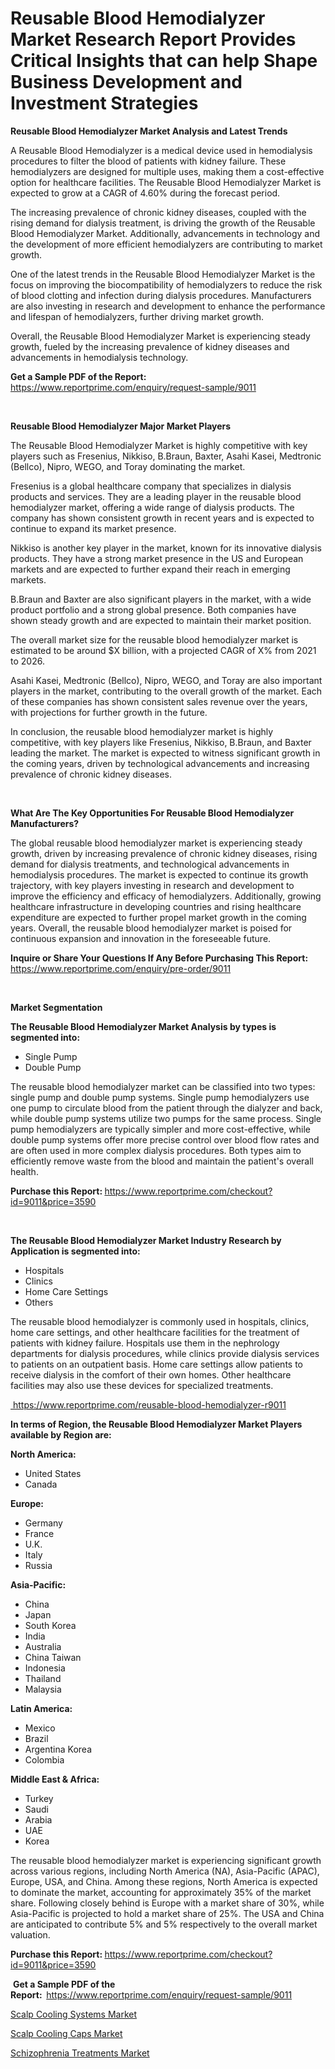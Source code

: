 <p><h1>Reusable Blood Hemodialyzer Market Research Report Provides Critical Insights that can help Shape Business Development and Investment Strategies</h1></p><p><strong>Reusable Blood Hemodialyzer Market Analysis and Latest Trends</strong></p>
<p><p>A Reusable Blood Hemodialyzer is a medical device used in hemodialysis procedures to filter the blood of patients with kidney failure. These hemodialyzers are designed for multiple uses, making them a cost-effective option for healthcare facilities. The Reusable Blood Hemodialyzer Market is expected to grow at a CAGR of 4.60% during the forecast period. </p><p>The increasing prevalence of chronic kidney diseases, coupled with the rising demand for dialysis treatment, is driving the growth of the Reusable Blood Hemodialyzer Market. Additionally, advancements in technology and the development of more efficient hemodialyzers are contributing to market growth.</p><p>One of the latest trends in the Reusable Blood Hemodialyzer Market is the focus on improving the biocompatibility of hemodialyzers to reduce the risk of blood clotting and infection during dialysis procedures. Manufacturers are also investing in research and development to enhance the performance and lifespan of hemodialyzers, further driving market growth.</p><p>Overall, the Reusable Blood Hemodialyzer Market is experiencing steady growth, fueled by the increasing prevalence of kidney diseases and advancements in hemodialysis technology.</p></p>
<p><strong>Get a Sample PDF of the Report:&nbsp;</strong> <a href="https://www.reportprime.com/enquiry/request-sample/9011">https://www.reportprime.com/enquiry/request-sample/9011</a></p>
<p>&nbsp;</p>
<p><strong>Reusable Blood Hemodialyzer Major Market Players</strong></p>
<p><p>The Reusable Blood Hemodialyzer Market is highly competitive with key players such as Fresenius, Nikkiso, B.Braun, Baxter, Asahi Kasei, Medtronic (Bellco), Nipro, WEGO, and Toray dominating the market. </p><p>Fresenius is a global healthcare company that specializes in dialysis products and services. They are a leading player in the reusable blood hemodialyzer market, offering a wide range of dialysis products. The company has shown consistent growth in recent years and is expected to continue to expand its market presence.</p><p>Nikkiso is another key player in the market, known for its innovative dialysis products. They have a strong market presence in the US and European markets and are expected to further expand their reach in emerging markets.</p><p>B.Braun and Baxter are also significant players in the market, with a wide product portfolio and a strong global presence. Both companies have shown steady growth and are expected to maintain their market position.</p><p>The overall market size for the reusable blood hemodialyzer market is estimated to be around $X billion, with a projected CAGR of X% from 2021 to 2026. </p><p>Asahi Kasei, Medtronic (Bellco), Nipro, WEGO, and Toray are also important players in the market, contributing to the overall growth of the market. Each of these companies has shown consistent sales revenue over the years, with projections for further growth in the future.</p><p>In conclusion, the reusable blood hemodialyzer market is highly competitive, with key players like Fresenius, Nikkiso, B.Braun, and Baxter leading the market. The market is expected to witness significant growth in the coming years, driven by technological advancements and increasing prevalence of chronic kidney diseases.</p></p>
<p>&nbsp;</p>
<p><strong>What Are The Key Opportunities For Reusable Blood Hemodialyzer Manufacturers?</strong></p>
<p><p>The global reusable blood hemodialyzer market is experiencing steady growth, driven by increasing prevalence of chronic kidney diseases, rising demand for dialysis treatments, and technological advancements in hemodialysis procedures. The market is expected to continue its growth trajectory, with key players investing in research and development to improve the efficiency and efficacy of hemodialyzers. Additionally, growing healthcare infrastructure in developing countries and rising healthcare expenditure are expected to further propel market growth in the coming years. Overall, the reusable blood hemodialyzer market is poised for continuous expansion and innovation in the foreseeable future.</p></p>
<p><strong>Inquire or Share Your Questions If Any Before Purchasing This Report:</strong> <a href="https://www.reportprime.com/enquiry/pre-order/9011">https://www.reportprime.com/enquiry/pre-order/9011</a></p>
<p>&nbsp;</p>
<p><strong>Market Segmentation</strong></p>
<p><strong>The Reusable Blood Hemodialyzer Market Analysis by types is segmented into:</strong></p>
<p><ul><li>Single Pump</li><li>Double Pump</li></ul></p>
<p><p>The reusable blood hemodialyzer market can be classified into two types: single pump and double pump systems. Single pump hemodialyzers use one pump to circulate blood from the patient through the dialyzer and back, while double pump systems utilize two pumps for the same process. Single pump hemodialyzers are typically simpler and more cost-effective, while double pump systems offer more precise control over blood flow rates and are often used in more complex dialysis procedures. Both types aim to efficiently remove waste from the blood and maintain the patient's overall health.</p></p>
<p><strong>Purchase this Report:&nbsp;</strong><a href="https://www.reportprime.com/checkout?id=9011&price=3590">https://www.reportprime.com/checkout?id=9011&price=3590</a></p>
<p>&nbsp;</p>
<p><strong>The Reusable Blood Hemodialyzer Market Industry Research by Application is segmented into:</strong></p>
<p><ul><li>Hospitals</li><li>Clinics</li><li>Home Care Settings</li><li>Others</li></ul></p>
<p><p>The reusable blood hemodialyzer is commonly used in hospitals, clinics, home care settings, and other healthcare facilities for the treatment of patients with kidney failure. Hospitals use them in the nephrology departments for dialysis procedures, while clinics provide dialysis services to patients on an outpatient basis. Home care settings allow patients to receive dialysis in the comfort of their own homes. Other healthcare facilities may also use these devices for specialized treatments.</p></p>
<p><a href="https://www.reportprime.com/reusable-blood-hemodialyzer-r9011">&nbsp;https://www.reportprime.com/reusable-blood-hemodialyzer-r9011</a></p>
<p><strong>In terms of Region, the Reusable Blood Hemodialyzer Market Players available by Region are:</strong></p>
<p>
    <p> <strong> North America: </strong>
        <ul>
            <li>United States</li>
            <li>Canada</li>
        </ul>
        </p> 
    <p> <strong> Europe: </strong>
        <ul>
            <li>Germany</li>
            <li>France</li>
            <li>U.K.</li>
            <li>Italy</li>
            <li>Russia</li>
        </ul>
        </p> 
    <p> <strong> Asia-Pacific: </strong>
        <ul>
            <li>China</li>
            <li>Japan</li>
            <li>South Korea</li>
            <li>India</li>
            <li>Australia</li>
            <li>China Taiwan</li>
            <li>Indonesia</li>
            <li>Thailand</li>
            <li>Malaysia</li>
        </ul>
        </p> 
    <p> <strong> Latin America: </strong>
        <ul>
            <li>Mexico</li>
            <li>Brazil</li>
            <li>Argentina Korea</li>
            <li>Colombia</li>
        </ul>
        </p> 
    <p> <strong> Middle East & Africa: </strong>
        <ul>
            <li>Turkey</li>
            <li>Saudi</li>
            <li>Arabia</li>
            <li>UAE</li>
            <li>Korea</li>
        </ul>
    </p>
    </p>
<p><p>The reusable blood hemodialyzer market is experiencing significant growth across various regions, including North America (NA), Asia-Pacific (APAC), Europe, USA, and China. Among these regions, North America is expected to dominate the market, accounting for approximately 35% of the market share. Following closely behind is Europe with a market share of 30%, while Asia-Pacific is projected to hold a market share of 25%. The USA and China are anticipated to contribute 5% and 5% respectively to the overall market valuation.</p></p>
<p><strong>Purchase this Report: </strong><a href="https://www.reportprime.com/checkout?id=9011&price=3590">https://www.reportprime.com/checkout?id=9011&price=3590</a></p>
<p>&nbsp;<strong>Get a Sample PDF of the Report:&nbsp;&nbsp;</strong><a href="https://www.reportprime.com/enquiry/request-sample/9011">https://www.reportprime.com/enquiry/request-sample/9011</a></p>
<p><strong></strong></p>
<p><p><a href="https://view.publitas.com/reportprime-1/scalp-cooling-systems-market-investigation-industry-evolution-and-forecast-till-2031/">Scalp Cooling Systems Market</a></p><p><a href="https://view.publitas.com/reportprime-1/scalp-cooling-caps-market-a-global-and-regional-analysis-focus-on-region-country-level-analysis-and-competitive-landscape-analysis-and-forecast-2024-2031/">Scalp Cooling Caps Market</a></p><p><a href="https://view.publitas.com/reportprime-1/schizophrenia-treatments-market-a-global-and-regional-analysis-focus-on-region-country-level-analysis-and-competitive-landscape/">Schizophrenia Treatments Market</a></p></p>